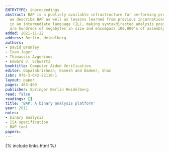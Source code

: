 ```yaml
---
ENTRYTYPE: inproceedings
abstract: BAP is a publicly available infrastructure for performing program verification and analysis tasks on binary (i.e., executable) code. In this paper,
  we describe BAP as well as lessons learned from previous incarnations of binary analysis platforms. BAP explicitly represents all side effects of instructions
  in an intermediate language (IL), making syntaxdirected analysis possible. We have used BAP to routinely generate and solve verification conditions that
  are hundreds of megabytes in size and encompass 100,000's of assembly instructions.
added: 2021-11-22
address: Berlin, Heidelberg
authors:
- David Brumley
- Ivan Jager
- Thanassis Avgerinos
- Edward J. Schwartz
booktitle: Computer Aided Verification
editor: Gopalakrishnan, Ganesh and Qadeer, Shaz
isbn: 978-3-642-22110-1
layout: paper
pages: 463-469
publisher: Springer Berlin Heidelberg
read: false
readings: []
title: 'BAP: A binary analysis platform'
year: 2011
notes:
- binary analysis
- ISA specification
- BAP tool
papers:
---
```

{% include links.html %}
